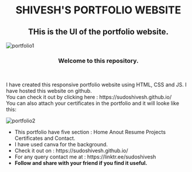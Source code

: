<h1 align="center"><b> SHIVESH'S PORTFOLIO WEBSITE </b></h1>
<h2 align="center"> THis is the UI of the portfolio website.</h2>

![portfolio1](https://user-images.githubusercontent.com/78317220/188071588-2bfc2674-9e33-48ca-883d-d4b0bd1bf1fd.png)

<h3 align="center"><b> Welcome to this repository.</b></h3><br>
<p>I have created this responsive portfolio website using HTML, CSS and JS. I have hosted this website on github.<br>
You can check it out by clicking here : https://sudoshivesh.github.io/
<br>
You can also attach your certificates in the portfolio and it will looke like this: </p>

![portfolio2](https://user-images.githubusercontent.com/78317220/188071607-1553b886-b099-48be-b52d-c386bb8adc0d.png)

<ul>
<li>This portfolio have five section : Home Anout Resume Projects Certificates and Contact.</li>
<li> I have used canva for the background.</li>
<li> Check it out on : https://sudoshivesh.github.io/ </li>
<li> For any query contact me at : https://linktr.ee/sudoshivesh </li>
  <li> <b>Follow and share with your friend if you find it useful.</b></li>
</ul>
